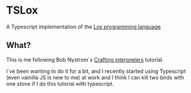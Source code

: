 # TSLox
A Typescript implementation of the [Lox programming language](http://www.craftinginterpreters.com/the-lox-language.html)

## What?

This is me following Bob Nystrom´s [Crafting interpreters](http://www.craftinginterpreters.com/) tutorial.

I´ve been wanting to do it for a bit, and I recently started using Typescript (even vainilla JS is new to me) at work and I think I can kill two birds with one stone if I do this tutorial with typescript.
